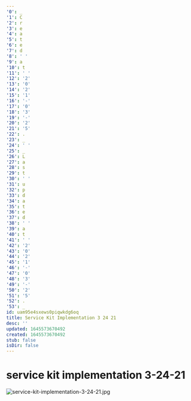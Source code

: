 ```yaml
---
'0': _
'1': C
'2': r
'3': e
'4': a
'5': t
'6': e
'7': d
'8': ' '
'9': a
'10': t
'11': ' '
'12': '2'
'13': '0'
'14': '2'
'15': '1'
'16': '-'
'17': '0'
'18': '3'
'19': '-'
'20': '2'
'21': '5'
'22': .
'23': _
'24': ' '
'25': _
'26': L
'27': a
'28': s
'29': t
'30': ' '
'31': u
'32': p
'33': d
'34': a
'35': t
'36': e
'37': d
'38': ' '
'39': a
'40': t
'41': ' '
'42': '2'
'43': '0'
'44': '2'
'45': '1'
'46': '-'
'47': '0'
'48': '3'
'49': '-'
'50': '2'
'51': '5'
'52': .
'53': _
id: uam95e4sxews0piqwkdg6oq
title: Service Kit Implementation 3 24 21
desc: ''
updated: 1645573670492
created: 1645573670492
stub: false
isDir: false
---
```


# service kit implementation 3-24-21


![service-kit-implementation-3-24-21.jpg](/assets/service-kit-implementation-3-24-21-kd23elxnh6z5.jpg)

